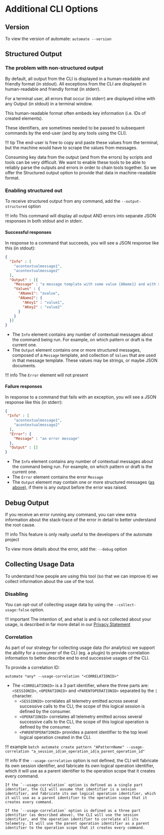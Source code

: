 ﻿# Additional CLI Options

## Version

To view the version of automate: `automate --version`

## Structured Output

### The problem with non-structured output

By default, all output from the CLI is displayed in a human-readable and friendly format (in stdout). All exceptions from the CLI are displayed in human-readable and friendly format (in stderr).

For a terminal user, all errors that occur (in stderr) are displayed inline with any Output (in stdout) in a terminal window.

This human-readable format often embeds key information (i.e. IDs of created elements).

These identifiers, are sometimes needed to be passed to subsequent commands by the end-user (and by any tools using the
CLI).

!!! tip
    The end-user is free to copy and paste these values from the terminal, but the machine would have to scrape the values from messages.

Consuming key data from the output (and from the errors) by scripts and tools can be very difficult. We want to enable these tools to be able to reliably parse the outputs and errors in order to chain tools together. So we offer the Structured output option to provide that data in machine-readable format.

### Enabling structured out

To receive structured output from any command, add the `--output-structured` option

!!! info
    This command will display all output AND errors into separate JSON responses in both stdout and in stderr.

#### Successful responses

In response to a command that succeeds, you will see a JSON response like this (in stdout):

```json
{
  "Info" : [
    "acontextualmessage1",
    "acontextualmessage2"
  ],
  "Output" : [{
    "Message" : "a message template with some value {AName1} and with some data {AName2}",
    "Values" : {
      "AName1": "avalue",
      "AName2": {
        "AKey1" : "value1",
        "AKey2" : "value2"
      }
    }
  }]
}
```

* The `Info` element contains any number of contextual messages about the command being run. For example, on which pattern or draft is the current one.
* The `Output` element contains one or more structured messages, composed of a `Message` template, and collection
  of `Values` that are used in that message template. These values may be strings, or maybe JSON documents.

!!! info
    The `Error` element will not present

#### Failure responses

In response to a command that fails with an exception, you will see a JSON response like this (in stderr):

```json
{
 "Info" : [
    "acontextualmessage1",
    "acontextualmessage2"
  ],
  "Error": {
    "Message" : "an error message"
  },
  "Output" : []
}
```

* The `Info` element contains any number of contextual messages about the command being run. For example, on which pattern or draft is the current one.
* The `Error` element contains the error `Message`
* The `Output` element may contain one or more structured messages ([as above](#successful-responses)), if there is any
  output before the error was raised.

## Debug Output

If you receive an error running any command, you can view extra information about the stack-trace of the error in detail to better understand the root cause.

!!! info
    This feature is only really useful to the developers of the automate project

To view more details about the error, add the: `--debug` option

## Collecting Usage Data

To understand how people are using this tool (so that we can improve it) we collect information about the use of the tool.

### Disabling

You can opt-out of collecting usage data by using the `--collect-usage:false` option.

!!! important
    The intention of, and what is and is not collected about your usage, is described in far more detail in our [Privacy Statement](privacy.md)

### Correlation

As part of our strategy for collecting usage data (for analytics) we support the ability for a consumer of the CLI (eg. a plugin) to provide correlation information to better describe end to end successive usages of the CLI.

To provide a correlation ID:
``` batch
automate *any* --usage-correlation "<CORRELATIONID>"
```

- The `<CORRELATIONID>` is a 3 part identifier, where the three parts are: `<SESSIONID>`, `<OPERATIONID>` and `<PARENTOPERATIONID>` separated by the `|` character.
    - `<SESSIONID>` correlates all telemetry emitted across several successive calls to the CLI, the scope of this logical session is defined by the consumer.
    - `<OPERATIONID>` correlates all telemetry emitted across several successive calls to the CLI, the scope of this logical operation is defined by the consumer.
    - `<PARENTOPERATIONID>` provides a parent identifier to the top level logical operation created in the CLI.

!!! example
    ``` batch
    automate create pattern "APatternName" --usage-correlation "a_session_id|an_operation_id|a_parent_operation_id"
    ```

!!! info
    If the `--usage-correlation` option is not defined, the CLI will fabricate its own session identifier, and fabricate its own logical operation identifier, which it will use as a parent identifier to the operation scope that it creates every command.

    If the `--usage-correlation` option is defined as a single part identifier, the CLI will assume that identifier is a session identifier, and fabricate its own logical operation identifier, which it will use as a parent identifier to the operation scope that it creates every command.
    
    If the `--usage-correlation` option is defined as a three part identifier (as described above), the CLI will use the session identifier, and the operation identifier to correlate all its telemetry. It will use the parent operation identifier as a parent identifier to the operation scope that it creates every command.
